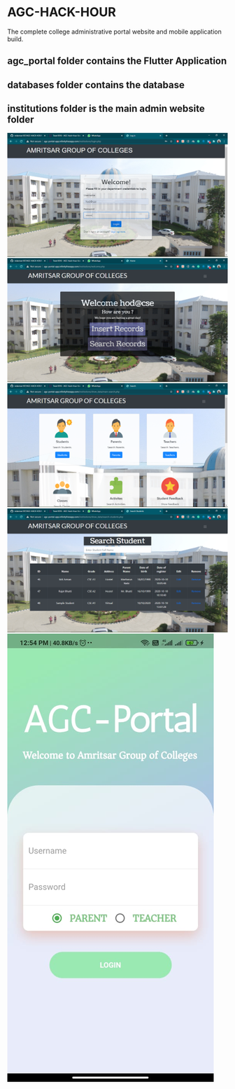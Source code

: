 # AGC-HACK-HOUR
The complete college administrative portal website and mobile application build.<br>
## agc_portal folder contains the Flutter Application<br>
## databases folder contains the database<br>
## institutions folder is the main admin website folder

![Image](adminwebsite.png)  ![Image](admin1.png) ![Image](admin2.png) ![Image](admin3.png)
![Image](flutterApp.jpeg)

